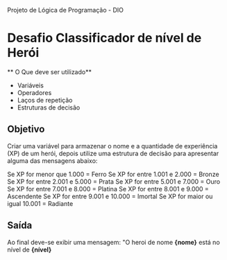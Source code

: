 Projeto de Lógica de Programação - DIO

# Desafio Classificador de nível de Herói

** O Que deve ser utilizado**

- Variáveis
- Operadores
- Laços de repetição
- Estruturas de decisão

## Objetivo

Criar uma variável para armazenar o nome e a quantidade de experiência (XP) de um herói,
depois utilize uma estrutura de decisão para apresentar alguma das mensagens abaixo:

Se XP for menor que 1.000 = Ferro
Se XP for entre 1.001 e 2.000 = Bronze
Se XP for entre 2.001 e 5.000 = Prata
Se XP for entre 5.001 e 7.000 = Ouro
Se XP for entre 7.001 e 8.000 = Platina
Se XP for entre 8.001 e 9.000 = Ascendente
Se XP for entre 9.001 e 10.000 = Imortal
Se XP for maior ou igual 10.001 = Radiante

## Saída

Ao final deve-se exibir uma mensagem:
"O heroi de nome **{nome}** está no nível de **{nível}**
